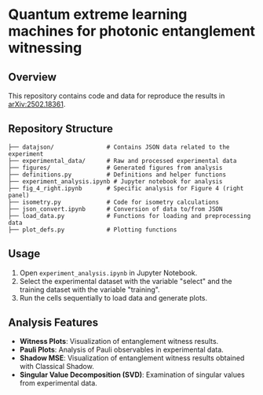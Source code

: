 # Quantum extreme learning machines for photonic entanglement witnessing

## Overview
This repository contains code and data for reproduce the results in [arXiv:2502.18361](https://arxiv.org/abs/2502.18361).

## Repository Structure
```
├── datajson/               # Contains JSON data related to the experiment
├── experimental_data/      # Raw and processed experimental data
├── figures/                # Generated figures from analysis
├── definitions.py          # Definitions and helper functions
├── experiment_analysis.ipynb # Jupyter notebook for analysis
├── fig_4_right.ipynb       # Specific analysis for Figure 4 (right panel)
├── isometry.py             # Code for isometry calculations
├── json_convert.ipynb      # Conversion of data to/from JSON
├── load_data.py            # Functions for loading and preprocessing data
├── plot_defs.py            # Plotting functions
```

## Usage
1. Open `experiment_analysis.ipynb` in Jupyter Notebook.
2. Select the experimental dataset with the variable "select" and the training dataset with the variable "training".
3. Run the cells sequentially to load data and generate plots.


## Analysis Features
- **Witness Plots**: Visualization of entanglement witness results.
- **Pauli Plots**: Analysis of Pauli observables in experimental data.
- **Shadow MSE**: Visualization of entanglement witness results obtained with Classical Shadow.
- **Singular Value Decomposition (SVD)**: Examination of singular values from experimental data.


